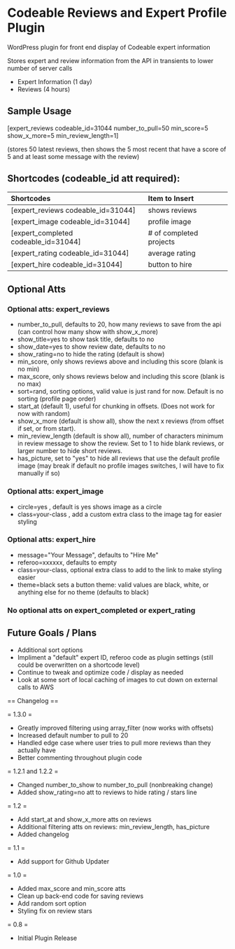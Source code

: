 # Codeable Reviews and Expert Profile Plugin

WordPress plugin for front end display of Codeable expert information

Stores expert and review information from the API in transients to lower number of server calls
* Expert Information (1 day)
* Reviews (4 hours)

## Sample Usage

[expert_reviews codeable_id=31044 number_to_pull=50 min_score=5 show_x_more=5 min_review_length=1]

(stores 50 latest reviews, then shows the 5 most recent that have a score of 5 and at least some message with the review)

## Shortcodes (codeable_id att required):

| Shortcodes       | Item to Insert       |
|:------------- |:-------------|
| [expert_reviews codeable_id=31044] | shows reviews |
| [expert_image codeable_id=31044] | profile image |
| [expert_completed codeable_id=31044] | # of completed projects |
| [expert_rating codeable_id=31044] | average rating |
| [expert_hire codeable_id=31044] | button to hire |

## Optional Atts
### Optional atts: expert_reviews
* number_to_pull, defaults to 20, how many reviews to save from the api (can control how many show with show_x_more)
* show_title=yes to show task title, defaults to no
* show_date=yes to show review date, defaults to no
* show_rating=no to hide the rating (default is show)
* min_score, only shows reviews above and including this score (blank is no min)
* max_score, only shows reviews below and including this score (blank is no max)
* sort=rand, sorting options, valid value is just rand for now. Default is no sorting (profile page order)
* start_at (default 1), useful for chunking in offsets. (Does not work for now with random)
* show_x_more (default is show all), show the next x reviews (from offset if set, or from start).
* min_review_length (default is show all), number of characters minimum in review message to show the review. Set to 1 to hide blank reviews, or larger number to hide short reviews. 
* has_picture, set to "yes" to hide all reviews that use the default profile image (may break if default no profile images switches, I will have to fix manually if so)

### Optional atts: expert_image
* circle=yes , default is yes shows image as a circle
* class=your-class , add a custom extra class to the image tag for easier styling

### Optional atts: expert_hire
* message="Your Message", defaults to "Hire Me"
* referoo=xxxxxx, defaults to empty
* class=your-class, optional extra class to add to the link to make styling easier
* theme=black sets a button theme: valid values are black, white, or anything else for no theme (defaults to black)

### No optional atts on expert_completed or expert_rating

## Future Goals / Plans

* Additional sort options
* Impliment a "default" expert ID, referoo code as plugin settings (still could be overwritten on a shortcode level)
* Continue to tweak and optimize code / display as needed
* Look at some sort of local caching of images to cut down on external calls to AWS

== Changelog ==

= 1.3.0 =
* Greatly improved filtering using array_filter (now works with offsets)
* Increased default number to pull to 20
* Handled edge case where user tries to pull more reviews than they actually have
* Better commenting throughout plugin code

= 1.2.1 and 1.2.2 =
* Changed number_to_show to number_to_pull (nonbreaking change)
* Added show_rating=no att to reviews to hide rating / stars line

= 1.2 =
* Add start_at and show_x_more atts on reviews
* Additional filtering atts on reviews: min_review_length, has_picture
* Added changelog

= 1.1 =
* Add support for Github Updater

= 1.0 =
* Added max_score and min_score atts
* Clean up back-end code for saving reviews
* Add random sort option
* Styling fix on review stars

= 0.8 =
* Initial Plugin Release
